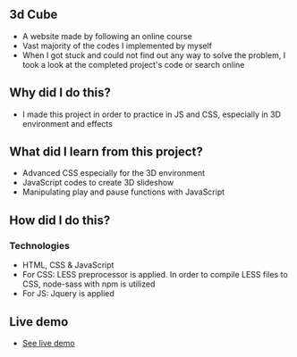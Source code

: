 ## 3d Cube
- A website made by following an online course
- Vast majority of the codes I implemented by myself
- When I got stuck and could not find out any way to solve the problem, I took a look at the completed project's code or search online

## Why did I do this?
- I made this project in order to practice in JS and CSS, especially in 3D environment and effects

## What did I learn from this project?
- Advanced CSS especially for the 3D environment
- JavaScript codes to create 3D slideshow
- Manipulating play and pause functions with JavaScript

## How did I do this?
### Technologies
- HTML, CSS & JavaScript
- For CSS: LESS preprocessor is applied. In order to compile LESS files to CSS, node-sass with npm is utilized
- For JS: Jquery is applied

## Live demo
- [See live demo](https://cube-3d.gokseloz.vercel.app)

